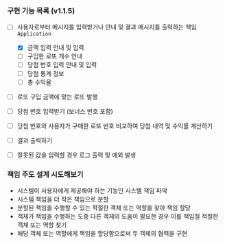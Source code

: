 ### 구현 기능 목록 (v1.1.5)
- [ ] 사용자로부터 메시지를 입력받거나 안내 및 결과 메시지를 출력하는 책임 `Application`
    - [x] 금액 입력 안내 및 입력
    - [ ] 구입한 로또 개수 안내
    - [ ] 당첨 번호 입력 안내 및 입력
    - [ ] 당첨 통계 정보
    - [ ] 총 수익율
- [ ] 로또 구입 금액에 맞는 로또 발행
- [ ] 당첨 번호 입력받기 (보너스 번호 포함)
- [ ] 당첨 번호와 사용자가 구매한 로또 번호 비교하여 당첨 내역 및 수익률 계산하기
- [ ] 결과 출력하기
- [ ] 잘못된 값을 입력할 경우 로그 출력 및 예외 발생


### 책임 주도 설계 시도해보기
- 시스템이 사용자에게 제공해야 하는 기능인 시스템 책임 파악
- 시스템 책임을 더 작은 책임으로 분할
- 분할된 책임을 수행할 수 있는 적절한 객체 또는 역할을 찾아 책임 할당
- 객체가 책임을 수행하는 도중 다른 객체의 도움이 필요한 경우 이를 책임질 적절한 객체 또는 역할 찾기
- 해당 객체 또는 역할에게 책임을 할당함으로써 두 객체의 협력을 구현